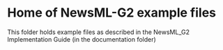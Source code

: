 # Home of NewsML-G2 example files

This folder holds example files as described in the NewsML_G2 Implementation Guide (in the documentation folder)
